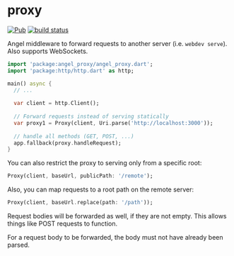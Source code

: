 # proxy
[![Pub](https://img.shields.io/pub/v/angel_proxy.svg)](https://pub.dartlang.org/packages/angel_proxy)
[![build status](https://travis-ci.org/angel-dart/proxy.svg)](https://travis-ci.org/angel-dart/proxy)

Angel middleware to forward requests to another server (i.e. `webdev serve`).
Also supports WebSockets.

```dart
import 'package:angel_proxy/angel_proxy.dart';
import 'package:http/http.dart' as http;

main() async {
  // ...
  
  var client = http.Client();
  
  // Forward requests instead of serving statically
  var proxy1 = Proxy(client, Uri.parse('http://localhost:3000'));
  
  // handle all methods (GET, POST, ...)
  app.fallback(proxy.handleRequest);
}
```

You can also restrict the proxy to serving only from a specific root:
```dart
Proxy(client, baseUrl, publicPath: '/remote');
```

Also, you can map requests to a root path on the remote server:
```dart
Proxy(client, baseUrl.replace(path: '/path'));
```

Request bodies will be forwarded as well, if they are not empty. This allows things like POST requests to function.

For a request body to be forwarded, the body must not have already been parsed.